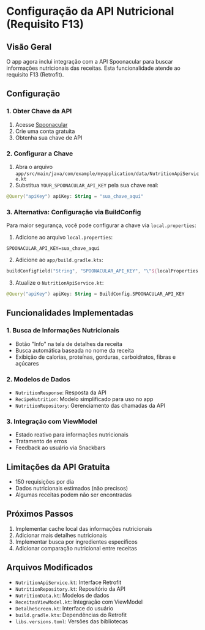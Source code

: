 # Configuração da API Nutricional (Requisito F13)

## Visão Geral
O app agora inclui integração com a API Spoonacular para buscar informações nutricionais das receitas. Esta funcionalidade atende ao requisito F13 (Retrofit).

## Configuração

### 1. Obter Chave da API
1. Acesse [Spoonacular](https://spoonacular.com/food-api)
2. Crie uma conta gratuita
3. Obtenha sua chave de API

### 2. Configurar a Chave
1. Abra o arquivo `app/src/main/java/com/example/myapplication/data/NutritionApiService.kt`
2. Substitua `YOUR_SPOONACULAR_API_KEY` pela sua chave real:

```kotlin
@Query("apiKey") apiKey: String = "sua_chave_aqui"
```

### 3. Alternativa: Configuração via BuildConfig
Para maior segurança, você pode configurar a chave via `local.properties`:

1. Adicione ao arquivo `local.properties`:
```
SPOONACULAR_API_KEY=sua_chave_aqui
```

2. Adicione ao `app/build.gradle.kts`:
```kotlin
buildConfigField("String", "SPOONACULAR_API_KEY", "\"${localProperties.getProperty("SPOONACULAR_API_KEY") ?: ""}\"")
```

3. Atualize o `NutritionApiService.kt`:
```kotlin
@Query("apiKey") apiKey: String = BuildConfig.SPOONACULAR_API_KEY
```

## Funcionalidades Implementadas

### 1. Busca de Informações Nutricionais
- Botão "Info" na tela de detalhes da receita
- Busca automática baseada no nome da receita
- Exibição de calorias, proteínas, gorduras, carboidratos, fibras e açúcares

### 2. Modelos de Dados
- `NutritionResponse`: Resposta da API
- `RecipeNutrition`: Modelo simplificado para uso no app
- `NutritionRepository`: Gerenciamento das chamadas da API

### 3. Integração com ViewModel
- Estado reativo para informações nutricionais
- Tratamento de erros
- Feedback ao usuário via Snackbars

## Limitações da API Gratuita
- 150 requisições por dia
- Dados nutricionais estimados (não precisos)
- Algumas receitas podem não ser encontradas

## Próximos Passos
1. Implementar cache local das informações nutricionais
2. Adicionar mais detalhes nutricionais
3. Implementar busca por ingredientes específicos
4. Adicionar comparação nutricional entre receitas

## Arquivos Modificados
- `NutritionApiService.kt`: Interface Retrofit
- `NutritionRepository.kt`: Repositório da API
- `NutritionData.kt`: Modelos de dados
- `ReceitasViewModel.kt`: Integração com ViewModel
- `DetalheScreen.kt`: Interface do usuário
- `build.gradle.kts`: Dependências do Retrofit
- `libs.versions.toml`: Versões das bibliotecas 